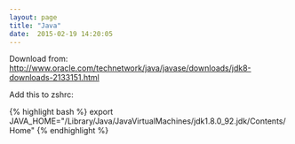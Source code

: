 ```yaml
---
layout: page
title: "Java"
date:  2015-02-19 14:20:05
---
```


Download from: <http://www.oracle.com/technetwork/java/javase/downloads/jdk8-downloads-2133151.html>

Add this to zshrc:

{% highlight bash %}
export JAVA_HOME="/Library/Java/JavaVirtualMachines/jdk1.8.0_92.jdk/Contents/Home"
{% endhighlight %}
